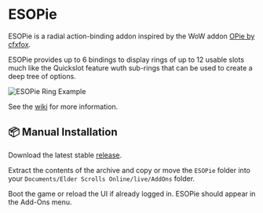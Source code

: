 # ESOPie
ESOPie is a radial action-binding addon inspired by the WoW addon [OPie by cfxfox](https://www.townlong-yak.com/addons/opie).

ESOPie provides up to 6 bindings to display rings of up to 12 usable slots much like the Quickslot feature wuth sub-rings that can be used to create a deep tree of options.

![ESOPie Ring Example](https://raw.githubusercontent.com/wiki/jrdmellow/ESOPie/images/ringpreview.png)

See the [wiki](https://github.com/jrdmellow/ESOPie/wiki) for more information.

## 📦 Manual Installation
Download the latest stable [release](https://github.com/jrdmellow/ESOPie/releases).

Extract the contents of the archive and copy or move the `ESOPie` folder into your `Documents/Elder Scrolls Online/live/AddOns` folder.

Boot the game or reload the UI if already logged in. ESOPie should appear in the Add-Ons menu.
